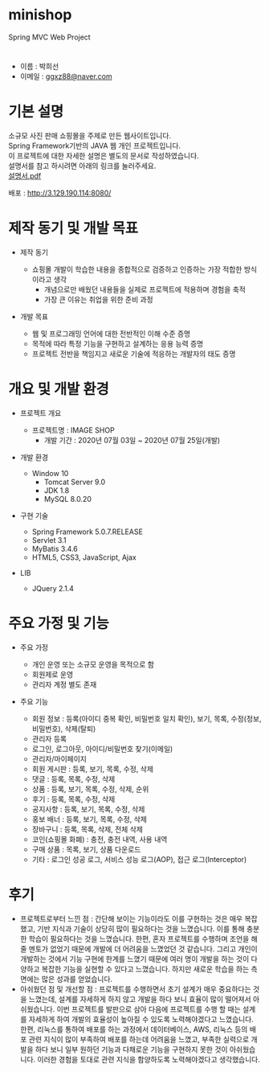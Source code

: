 # minishop
Spring MVC Web Project

# 
  - 이름 : 박희선
  - 이메일 : ggxz88@naver.com

# 기본 설명
소규모 사진 판매 쇼핑몰을 주제로 만든 웹사이트입니다.<br> 
Spring Framework기반의 JAVA 웹 개인 프로젝트입니다. <br>
이 프로젝트에 대한 자세한 설명은 별도의 문서로 작성하였습니다. <br>
설명서를 참고 하시려면 아래의 링크를 눌러주세요.<br>
[설명서.pdf](https://github.com/ggxz88/minishop/files/5057890/default.pdf)

배포 : http://3.129.190.114:8080/

# 제작 동기 및 개발 목표
  - 제작 동기
    - 쇼핑몰 개발이 학습한 내용을 종합적으로 검증하고 인증하는 가장 적합한 방식이라고 생각 
	  - 개념으로만 배웠던 내용들을 실제로 프로젝트에 적용하며 경험을 축적
	  - 가장 큰 이유는 취업을 위한 준비 과정

  - 개발 목표 
	  - 웹 및 프로그래밍 언어에 대한 전반적인 이해 수준 증명
	  - 목적에 따라 특정 기능을 구현하고 설계하는 응용 능력 증명
	  - 프로젝트 전반을 책임지고 새로운 기술에 적응하는 개발자의 태도 증명

# 개요 및 개발 환경
  - 프로젝트 개요 
    - 프로젝트명 : IMAGE SHOP
	  - 개발 기간 : 2020년 07월 03일 ~ 2020년 07월 25일(개발)
    
  - 개발 환경
    - Window 10
	  - Tomcat Server 9.0
	  - JDK 1.8
	  - MySQL 8.0.20

  - 구현 기술 
	  - Spring Framework 5.0.7.RELEASE
	  - Servlet 3.1
	  - MyBatis 3.4.6
	  - HTML5, CSS3, JavaScript, Ajax
  
  - LIB
	  - JQuery 2.1.4
	    
# 주요 가정 및 기능
  - 주요 가정
    - 개인 운영 또는 소규모 운영을 목적으로 함
    - 회원제로 운영
    - 관리자 계정 별도 존재
  
  - 주요 기능
    - 회원 정보 : 등록(아이디 중복 확인, 비밀번호 일치 확인), 보기, 목록, 수정(정보, 비밀번호), 삭제(탈퇴)
    - 관리자 등록
    - 로그인, 로그아웃, 아이디/비밀번호 찾기(이메일)
    - 관리자/마이페이지
    - 회원 게시판 : 등록, 보기, 목록, 수정, 삭제
    - 댓글 : 등록, 목록, 수정, 삭제
    - 상품 : 등록, 보기, 목록, 수정, 삭제, 순위
    - 후기 : 등록, 목록, 수정, 삭제
    - 공지사항 : 등록, 보기, 목록, 수정, 삭제
    - 홍보 배너 : 등록, 보기, 목록, 수정, 삭제
    - 장바구니 : 등록, 목록, 삭제, 전체 삭제
    - 코인(쇼핑몰 화폐) : 충전, 충전 내역, 사용 내역
    - 구매 상품 : 목록, 보기, 상품 다운로드 
    - 기타 : 로그인 성공 로그, 서비스 성능 로그(AOP), 접근 로그(Interceptor)
    
# 후기
  - 프로젝트로부터 느낀 점 : 간단해 보이는 기능이라도 이를 구현하는 것은 매우 복잡했고, 기반 지식과 기술이 상당히 많이 필요하다는 것을 느꼈습니다. 이를 통해 충분한 학습이 필요하다는 것을 느꼈습니다.
한편, 혼자 프로젝트를 수행하며 조언을 해줄 멘토가 없었기 때문에 개발에 더 어려움을 느꼈었던 것 같습니다. 그리고 개인이 개발하는 것에서 기능 구현에 한계를 느꼈기 때문에 여러 명이 개발을 하는 것이 다양하고 복잡한 기능을 실현할 수 있다고 느꼈습니다. 하지만 새로운 학습을 하는 측면에는 많은 성과를 얻었습니다.
  - 아쉬웠던 점 및 개선할 점 : 프로젝트를 수행하면서 초기 설계가 매우 중요하다는 것을 느꼈는데, 설계를 자세하게 하지 않고 개발을 하다 보니 효율이 많이 떨어져서 아쉬웠습니다. 이번 프로젝트를 발판으로 삼아 다음에 프로젝트를 수행 할 때는 설계를 자세하게 하여 개발의 효율성이 높아질 수 있도록 노력해야겠다고 느꼈습니다. 
한편, 리눅스를 통하여 배포를 하는 과정에서 데이터베이스, AWS, 리눅스 등의 배포 관련 지식이 많이 부족하여 배포를 하는데 어려움을 느꼈고, 부족한 실력으로 개발을 하다 보니 일부 원하던 기능과 다채로운 기능을 구현하지 못한 것이 아쉬웠습니다. 이러한 경험을 토대로 관련 지식을 함양하도록 노력해야겠다고 생각했습니다.
